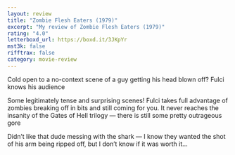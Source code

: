 ```yaml
---
layout: review
title: "Zombie Flesh Eaters (1979)"
excerpt: "My review of Zombie Flesh Eaters (1979)"
rating: "4.0"
letterboxd_url: https://boxd.it/3JKpYr
mst3k: false
rifftrax: false
category: movie-review
---
```


Cold open to a no-context scene of a guy getting his head blown off? Fulci knows his audience

Some legitimately tense and surprising scenes! Fulci takes full advantage of zombies breaking off in bits and still coming for you. It never reaches the insanity of the Gates of Hell trilogy — there is still some pretty outrageous gore

Didn’t like that dude messing with the shark — I know they wanted the shot of his arm being ripped off, but I don’t know if it was worth it…
